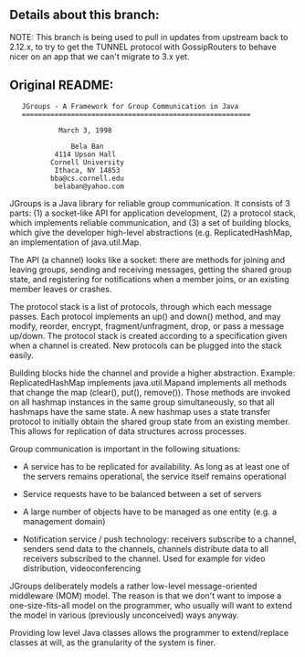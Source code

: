 Details about this branch:
--------------------------

NOTE: This branch is being used to pull in updates from upstream back to 2.12.x,
to try to get the TUNNEL protocol with GossipRouters to behave nicer on an app that
we can't migrate to 3.x yet.


Original README:
----------------


       JGroups - A Framework for Group Communication in Java
       ========================================================

			    March 3, 1998

			       Bela Ban
			   4114 Upson Hall
			  Cornell University
			   Ithaca, NY 14853
			  bba@cs.cornell.edu
		       belaban@yahoo.com


JGroups is a Java library for reliable group communication. It
consists of 3 parts: (1) a socket-like API for application
development, (2) a protocol stack, which implements reliable
communication, and (3) a set of building blocks, which give the
developer high-level abstractions (e.g. ReplicatedHashMap, an
implementation of java.util.Map.

The API (a channel) looks like a socket: there are methods for joining
and leaving groups, sending and receiving messages,
getting the shared group state, and registering for notifications when
a member joins, or an existing member leaves or crashes.

The protocol stack is a list of protocols, through which each
message passes. Each protocol implements an up() and down()
method, and may modify, reorder, encrypt, fragment/unfragment, drop,
or pass a message up/down. The protocol stack is created
according to a specification given when a channel is created. New
protocols can be plugged into the stack easily.

Building blocks hide the channel and provide a higher abstraction.
Example: ReplicatedHashMap implements java.util.Mapand implements
all methods that change the map (clear(), put(), remove()).
Those methods are invoked on all hashmap instances in the same group
simultaneously, so that all hashmaps have the same state.
A new hashmap uses a state transfer protocol to initially obtain
the shared group state from an existing member. This allows for 
replication of data structures across processes.



Group communication is important in the following situations:

 - A service has to be replicated for availability. As long as at
   least one of the servers remains operational, the service itself
   remains operational

 - Service requests have to be balanced between a set of servers

 - A large number of objects have to be managed as one entity (e.g. a
   management domain)

 - Notification service / push technology: receivers subscribe to a
   channel, senders send data to the channels, channels distribute
   data to all receivers subscribed to the channel.
   Used for example for video distribution, videoconferencing
	
	
JGroups deliberately models a rather low-level message-oriented
middleware (MOM) model. The reason is that we don't want to impose a
one-size-fits-all model on the programmer, who usually will want to
extend the model in various (previously unconceived) ways anyway.

Providing low level Java classes allows the programmer to
extend/replace classes at will, as the granularity of the system is
finer.




